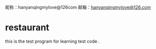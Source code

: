 昵称：hanyanqingmylove@126com
邮箱：hanyanqingmylove@126.com
# restaurant
this is the test program for learning
test code .
